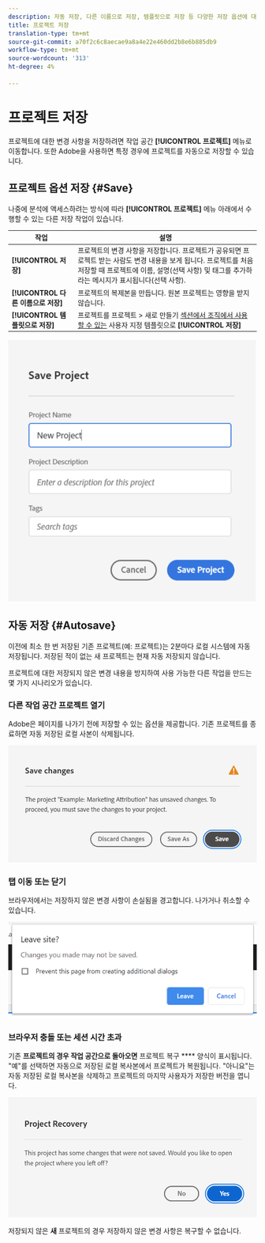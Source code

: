```yaml
---
description: 자동 저장, 다른 이름으로 저장, 템플릿으로 저장 등 다양한 저장 옵션에 대해 알아봅니다.
title: 프로젝트 저장
translation-type: tm+mt
source-git-commit: a70f2c6c8aecae9a8a4e22e460dd2b8e6b885db9
workflow-type: tm+mt
source-wordcount: '313'
ht-degree: 4%

---
```


# 프로젝트 저장

프로젝트에 대한 변경 사항을 저장하려면 작업 공간 **[!UICONTROL 프로젝트]** 메뉴로 이동합니다. 또한 Adobe을 사용하면 특정 경우에 프로젝트를 자동으로 저장할 수 있습니다.

## 프로젝트 옵션 저장 {#Save}

나중에 분석에 액세스하려는 방식에 따라 **[!UICONTROL 프로젝트]** 메뉴 아래에서 수행할 수 있는 다른 저장 작업이 있습니다.

| 작업 | 설명 |
|---|---| 
| **[!UICONTROL 저장]** | 프로젝트의 변경 사항을 저장합니다. 프로젝트가 공유되면 프로젝트 받는 사람도 변경 내용을 보게 됩니다. 프로젝트를 처음 저장할 때 프로젝트에 이름, 설명(선택 사항) 및 태그를 추가하라는 메시지가 표시됩니다(선택 사항). |
| **[!UICONTROL 다른 이름으로 저장]** | 프로젝트의 복제본을 만듭니다. 원본 프로젝트는 영향을 받지 않습니다. |
| **[!UICONTROL 템플릿으로 저장]** | 프로젝트를 프로젝트 > 새로 만들기 [섹션에서 조직에서 사용할 수 있는](https://docs.adobe.com/content/help/ko-KR/analytics/analyze/analysis-workspace/build-workspace-project/starter-projects.html) 사용자 지정 템플릿으로 **[!UICONTROL 저장]** |

![](assets/save-project.png)

## 자동 저장 {#Autosave}

이전에 최소 한 번 저장된 기존 프로젝트(예: 프로젝트)는 2분마다 로컬 시스템에 자동 저장됩니다. 저장된 적이 없는 새 프로젝트는 현재 자동 저장되지 않습니다.

프로젝트에 대한 저장되지 않은 변경 내용을 방지하여 사용 가능한 다른 작업을 만드는 몇 가지 시나리오가 있습니다.

### 다른 작업 공간 프로젝트 열기

Adobe은 페이지를 나가기 전에 저장할 수 있는 옵션을 제공합니다. 기존 프로젝트를 종료하면 자동 저장된 로컬 사본이 삭제됩니다.

![](assets/existing-save.png)

### 탭 이동 또는 닫기

브라우저에서는 저장하지 않은 변경 사항이 손실됨을 경고합니다. 나가거나 취소할 수 있습니다.

![](assets/browser-image.png)

### 브라우저 충돌 또는 세션 시간 초과

기존 **프로젝트의 경우 작업 공간으로 돌아오면** 프로젝트 복구 **** 양식이 표시됩니다. &quot;예&quot;를 선택하면 자동으로 저장된 로컬 복사본에서 프로젝트가 복원됩니다. &quot;아니요&quot;는 자동 저장된 로컬 복사본을 삭제하고 프로젝트의 마지막 사용자가 저장한 버전을 엽니다.

![](assets/project-recovery.png)

저장되지 않은 **새** 프로젝트의 경우 저장하지 않은 변경 사항은 복구할 수 없습니다.
